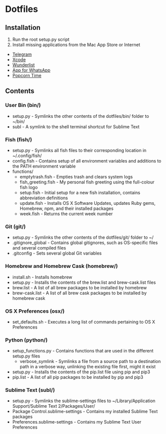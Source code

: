 # Dotfiles

## Installation
1. Run the root setup.py script
2. Install missing applications from the Mac App Store or Internet
  * [Telegram](https://itunes.apple.com/us/app/telegram/id747648890?mt=12)
  * [Xcode](https://itunes.apple.com/en/app/xcode/id497799835?mt=12)
  * [Wunderlist](https://itunes.apple.com/us/app/wunderlist-to-do-list-tasks/id410628904?mt=12)
  * [App for WhatsApp](https://itunes.apple.com/us/app/app-for-whatsapp/id963574990?l=de&ls=1&mt=12)
  * [Popcorn Time](http://popcorn-time.se/)

## Contents

### User Bin (bin/)
* setup.py - Symlinks the other contents of the dotfiles/bin/ folder to ~/bin/
* subl - A symlink to the shell terminal shortcut for Sublime Text

### Fish (fish/)
* setup.py - Symlinks all fish files to their corresponding location in ~/.config/fish/
* config.fish - Contains setup of all environment variables and additions to the PATH environment variable
* functions/
  * emptytrash.fish - Empties trash and clears system logs
  * fish_greeting.fish - My personal fish greeting using the full-colour fish logo
  * setup.fish - Initial setup for a new fish installation, contains abbreviation definitions
  * update.fish - Installs OS X Software Updates, updates Ruby gems, Homebrew, npm, and their installed packages
  * week.fish - Returns the current week number

### Git (git/)
* setup.py - Symlinks the other contents of the dotfiles/git/ folder to ~/
* .gitignore_global - Contains global gitignores, such as OS-specific files and several compiled files
* .gitconfig - Sets several global Git variables

### Homebrew and Homebrew Cask (homebrew/)
* install.sh - Installs homebrew
* setup.py - Installs the contents of the brew.list and brew-cask.list files
* brew.list - A list of all brew packages to be installed by homebrew
* brew-cask.list - A list of all brew cask packages to be installed by homebrew cask

### OS X Preferences (osx/)
* set_defaults.sh - Executes a long list of commands pertaining to OS X Preferences

### Python (python/)
* setup_functions.py - Contains functions that are used in the different setup.py files
  * verbose_symlink - Symlinks a file from a source path to a destination path in a verbose way, unlinking the existing     file first, might it exist
* setup.py - Installs the contents of the pip.list file using pip and pip3
* pip.list - A list of all pip packages to be installed by pip and pip3

### Sublime Text (subl/)
* setup.py - Symlinks the sublime-settings files to ~/Library/Application Support/Sublime Text 2/Packages/User/
* Package Control.sublime-settings - Contains my installed Sublime Text packages
* Preferences.sublime-settings - Contains my Sublime Text User Preferences

